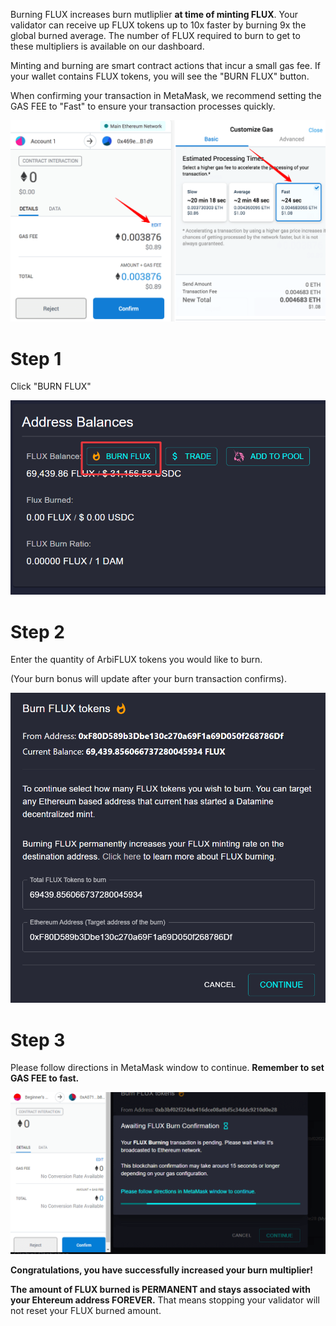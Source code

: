 Burning FLUX increases burn mutliplier **at time of minting FLUX**. Your validator can receive up FLUX tokens up to 10x faster by burning 9x the global burned average. The number of FLUX required to burn to get to these multipliers is available on our dashboard.

Minting and burning are smart contract actions that incur a small gas fee. If your wallet contains FLUX tokens, you will see the "BURN FLUX" button. 

When confirming your transaction in MetaMask, we recommend setting the GAS FEE to "Fast" to ensure your transaction processes quickly.

![Burning](../../helpArticles/assets/images/pngs/burningFlux/burningFlux1.png)

# Step 1
Click "BURN FLUX"

![Burning](../../helpArticles/assets/images/pngs/burningFlux/burningFlux2.png#_maxWidth=512)

# Step 2
Enter the quantity of ArbiFLUX tokens you would like to burn.

(Your burn bonus will update after your burn transaction confirms).

![Burning](../../helpArticles/assets/images/pngs/burningFlux/burningFlux3.png#_maxWidth=512)

# Step 3
Please follow directions in MetaMask window to continue. **Remember to set GAS FEE to fast.**

![Burning](../../helpArticles/assets/images/pngs/burningFlux/burningFlux4.png)

**Congratulations, you have successfully increased your burn multiplier!**

**The amount of FLUX burned is PERMANENT and stays associated with your Ehtereum address FOREVER.** That means stopping your validator will not reset your FLUX burned amount.